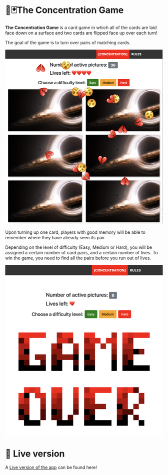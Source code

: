 # 🧠🃏The Concentration Game

**The Concentration Game** is a card game in which all of the cards are laid face down on a surface and two cards are flipped face up over each turn!

The goal of the game is to turn over pairs of matching cards.

![Concentration Game - Play](https://raw.githubusercontent.com/MyElectricSheep/Vanilla-JS-The-Concentration-Game/main/concentration-game-screenshot-play.png)

Upon turning up one card, players with good memory will be able to remember where they have already seen its pair.

Depending on the level of difficulty (Easy, Medium or Hard), you will be assigned a certain number of card pairs, and a certain number of lives. To win the game, you need to find all the pairs before you run out of lives.

![Concentration Game - Game Over](https://raw.githubusercontent.com/MyElectricSheep/Vanilla-JS-The-Concentration-Game/main/concentration-game-screenshot-game-over.png)

# 🚀 Live version

A [Live version of the app](https://concentration-game.vercel.app/) can be found here!
